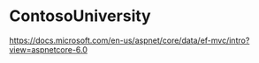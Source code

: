 # ContosoUniversity
https://docs.microsoft.com/en-us/aspnet/core/data/ef-mvc/intro?view=aspnetcore-6.0
